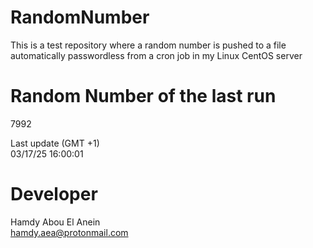 # RandomNumber    
This is a test repository where a random number is pushed to a file automatically passwordless from a cron job in my Linux CentOS server    
# Random Number of the last run   
7992
      
Last update (GMT +1)    
03/17/25 16:00:01
# Developer    
Hamdy Abou El Anein   
hamdy.aea@protonmail.com
